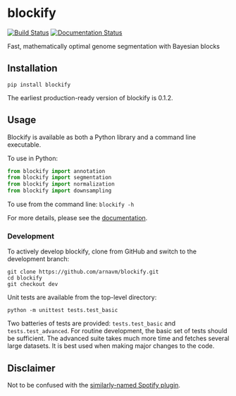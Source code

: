# blockify
[![Build Status](https://travis-ci.org/arnavm/blockify.svg?branch=dev)](https://travis-ci.org/arnavm/blockify
)
[![Documentation Status](https://readthedocs.org/projects/blockify/badge/?version=latest)](https://blockify.readthedocs.io/en/latest/?badge=latest)

Fast, mathematically optimal genome segmentation with Bayesian blocks

## Installation

`pip install blockify`

The earliest production-ready version of blockify is 0.1.2.

## Usage

Blockify is available as both a Python library and a command line executable.

To use in Python:
```python
from blockify import annotation
from blockify import segmentation
from blockify import normalization
from blockify import downsampling
```

To use from the command line:
`blockify -h`

For more details, please see the [documentation](https://blockify.rtfd.io).

### Development

To actively develop blockify, clone from GitHub and switch to the
development branch:

```
git clone https://github.com/arnavm/blockify.git
cd blockify
git checkout dev
```

Unit tests are available from the top-level directory:

```
python -m unittest tests.test_basic
```

Two batteries of tests are provided: `tests.test_basic` and
`tests.test_advanced`. For routine development, the basic set of tests
should be sufficient. The advanced suite takes much more time and
fetches several large datasets. It is best used when making major
changes to the code.

## Disclaimer

Not to be confused with the [similarly-named Spotify plugin](https://github.com/serialoverflow/blockify).
